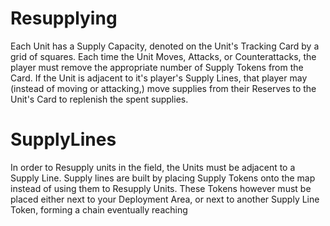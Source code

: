 # Resupplying

Each Unit has a Supply Capacity, denoted on the Unit's Tracking Card by a grid of squares.  Each time the Unit Moves, Attacks, or Counterattacks, the player must remove the appropriate number of Supply Tokens from the Card. If the Unit is adjacent to it's player's Supply Lines, that player may (instead of moving or attacking,) move supplies from their Reserves to the Unit's Card to replenish the spent supplies.

# SupplyLines

In order to Resupply units in the field, the Units must be adjacent to a Supply Line.  Supply lines are built by placing Supply Tokens onto the map instead of using them to Resupply Units.  These Tokens however must be placed either next to your Deployment Area, or next to another Supply Line Token, forming a chain eventually reaching 
